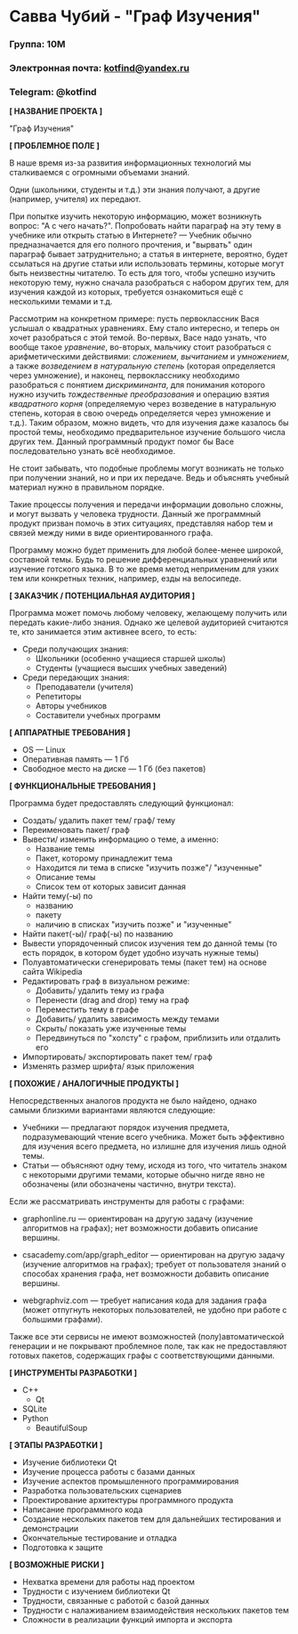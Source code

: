 # Савва Чубий - "Граф Изучения"

### Группа: 10М
### Электронная почта: kotfind@yandex.ru
### Telegram: @kotfind

**[ НАЗВАНИЕ ПРОЕКТА ]**

"Граф Изучения"

**[ ПРОБЛЕМНОЕ ПОЛЕ ]**

В наше время из-за развития информационных технологий мы сталкиваемся с
огромными объемами знаний.

Одни (школьники, студенты и т.д.) эти знания получают, а другие
(например, учителя) их передают.

При попытке изучить некоторую информацию, может возникнуть вопрос: "А с чего
начать?". Попробовать найти параграф на эту тему в учебнике или открыть статью
в Интернете? &mdash; Учебник обычно предназначается для его полного прочтения, и
"вырвать" один параграф бывает затруднительно; а статья в интернете, вероятно,
будет ссылаться на другие статьи или использовать термины, которые могут быть
неизвестны читателю. То есть для того, чтобы успешно изучить некоторую тему,
нужно сначала разобраться с набором других тем, для изучения каждой из которых,
требуется ознакомиться ещё с несколькими темами и т.д.

Рассмотрим на конкретном примере: пусть первоклассник Вася услышал о квадратных
уравнениях. Ему стало интересно, и теперь он хочет разобраться с этой темой.
Во-первых, Васе надо узнать, что вообще такое *уравнение*, во-вторых, мальчику
стоит разобраться с арифметическими действиями: *сложением*, *вычитанием* и *умножением*,
а также *возведением в натуральную степень* (которая определяется через умножение),
и наконец, первокласснику необходимо разобраться с понятием *дискриминанта*,
для понимания которого нужно изучить *тождественные преобразования* и операцию взятия
*квадратного корня* (определяемую через возведение в натуральную степень, которая
в свою очередь определяется через умножение и т.д.). Таким образом, можно видеть, что
для изучения даже казалось бы простой темы, необходимо предварительное изучение большого
числа других тем. Данный программный продукт помог бы Васе последовательно узнать
всё необходимое.

Не стоит забывать, что подобные проблемы могут возникать не только при
получении знаний, но и при их передаче. Ведь и объяснять учебный материал нужно
в правильном порядке.

Такие процессы получения и передачи информации довольно сложны, и могут
вызвать у человека трудности. Данный же программный продукт призван помочь в
этих ситуациях, представляя набор тем и связей между ними в виде
ориентированного графа.

Программу можно будет применить для любой более-менее широкой, составной темы.
Будь то решение дифференциальных уравнений или изучение готского языка.
В то же время метод неприменим для узких тем или конкретных техник, например,
езды на велосипеде.

**[ ЗАКАЗЧИК / ПОТЕНЦИАЛЬНАЯ АУДИТОРИЯ ]**

Программа может помочь любому человеку, желающему получить или передать какие-либо знания.
Однако же целевой аудиторией считаются те, кто занимается этим активнее всего, то есть:

* Среди получающих знания:
    * Школьники (особенно учащиеся старшей школы)
    * Студенты (учащиеся высших учебных заведений)
* Среди передающих знания:
    * Преподаватели (учителя)
    * Репетиторы
    * Авторы учебников
    * Составители учебных программ

**[ АППАРАТНЫЕ ТРЕБОВАНИЯ ]** 

* OS &mdash; Linux
* Оперативная память &mdash; 1 Гб
* Свободное место на диске &mdash; 1 Гб (без пакетов)

**[ ФУНКЦИОНАЛЬНЫЕ ТРЕБОВАНИЯ ]**

Программа будет предоставлять следующий функционал:

* Создать/ удалить пакет тем/ граф/ тему
* Переименовать пакет/ граф
* Вывести/ изменить информацию о теме, а именно:
    * Название темы
    * Пакет, которому принадлежит тема
    * Находится ли тема в списке "изучить позже"/ "изученные"
    * Описание темы
    * Список тем от которых зависит данная
* Найти тему(-ы) по
    * названию
    * пакету
    * наличию в списках "изучить позже" и "изученные"
* Найти пакет(-ы)/ граф(-ы) по названию
* Вывести упорядоченный список изучения тем до данной темы (то есть порядок,
  в котором будет удобно изучать нужные темы)
* Полуавтоматически сгенерировать темы (пакет тем) на основе сайта Wikipedia
* Редактировать граф в визуальном режиме:
    * Добавить/ удалить тему из графа
    * Перенести (drag and drop) тему на граф
    * Переместить тему в графе
    * Добавить/ удалить зависимость между темами
    * Скрыть/ показать уже изученные темы
    * Передвинуться по "холсту" с графом, приблизить или отдалить его
* Импортировать/ экспортировать пакет тем/ граф
* Изменять размер шрифта/ язык приложения

**[ ПОХОЖИЕ / АНАЛОГИЧНЫЕ ПРОДУКТЫ ]**

Непосредственных аналогов продукта не было найдено,
однако самыми близкими вариантами являются следующие:

* Учебники &mdash; предлагают порядок изучения предмета, подразумевающий чтение
  всего учебника.  Может быть эффективно для изучения всего предмета, но излишне
  для изучения лишь одной темы.
* Статьи &mdash; объясняют одну тему, исходя из того, что читатель знаком с
  некоторыми другими темами, которые обычно нигде явно не обозначены (или обозначены
  частично, внутри текста).

Если же рассматривать инструменты для работы с графами:

* graphonline.ru &mdash; ориентирован на другую задачу (изучение алгоритмов на графах);
    нет возможности добавить описание вершины.

* csacademy.com/app/graph_editor &mdash; ориентирован на другую задачу (изучение
    алгоритмов на графах); требует от пользователя знаний о способах хранения графа,
    нет возможности добавить описание вершины.

* webgraphviz.com &mdash; требует написания кода для задания графа (может отпугнуть
    некоторых пользователей, не удобно при работе с большими графами).

Также все эти сервисы не имеют возможностей (полу)автоматической генерации и не
покрывают проблемное поле, так как не предоставляют готовых пакетов, содержащих
графы с соответствующими данными.

**[ ИНСТРУМЕНТЫ РАЗРАБОТКИ ]**

* C++
    * Qt
* SQLite
* Python
    * BeautifulSoup

**[ ЭТАПЫ РАЗРАБОТКИ ]**

* Изучение библиотеки Qt
* Изучение процесса работы с базами данных
* Изучение аспектов промышленного программирования
* Разработка пользовательских сценариев
* Проектирование архитектуры программного продукта
* Написание программного кода
* Создание нескольких пакетов тем для дальнейших тестирования и демонстрации
* Окончательные тестирование и отладка
* Подготовка к защите

**[ ВОЗМОЖНЫЕ РИСКИ ]**

* Нехватка времени для работы над проектом
* Трудности с изучением библиотеки Qt
* Трудности, связанные с работой с базой данных
* Трудности с налаживанием взаимодействия нескольких пакетов тем
* Сложности в реализации функций импорта и экспорта
